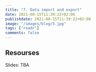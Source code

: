 ```yaml
---
title: "7. Data import and export"
date: 2021-08-15T11:39:22+02:00
publishdate: 2021-08-15T11:39:22+02:00
image: "/images/blog/5.jpg"
tags: ["readr"]
comments: false
---
```



## Resourses

Slides: TBA